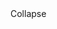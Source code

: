 <!DOCTYPE html>
<html lang="en-us">
<head>
  <meta charset="UTF-8">
  <title>Activity 1: Basic HTML Bio</title>
</head>
​
<body>
​
</body>
​
</html>
Collapse
